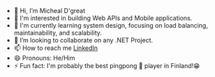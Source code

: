 - 👋 Hi, I’m Micheal D'great
- 👀 I'm interested in building Web APIs and Mobile applications.
- 🌱 I'm currently learning system design, focusing on load balancing, maintainability, and scalability.
- 💞️ I’m looking to collaborate on any .NET Project.
- 📫 How to reach me [LinkedIn](https://www.linkedin.com/in/micheal-shodamola-4400b528b/)
- 😄 Pronouns: He/Him
- ⚡ Fun fact: I'm probably the best pingpong 🏓 player in Finland!😁
